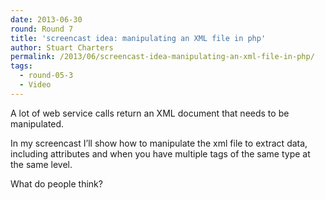 ```yaml
---
date: 2013-06-30
round: Round 7
title: 'screencast idea: manipulating an XML file in php'
author: Stuart Charters
permalink: /2013/06/screencast-idea-manipulating-an-xml-file-in-php/
tags:
  - round-05-3
  - Video
---
```

A lot of web service calls return an XML document that needs to be manipulated.

In my screencast I&#8217;ll show how to manipulate the xml file to extract data, including attributes and when you have multiple tags of the same type at the same level.

What do people think?
